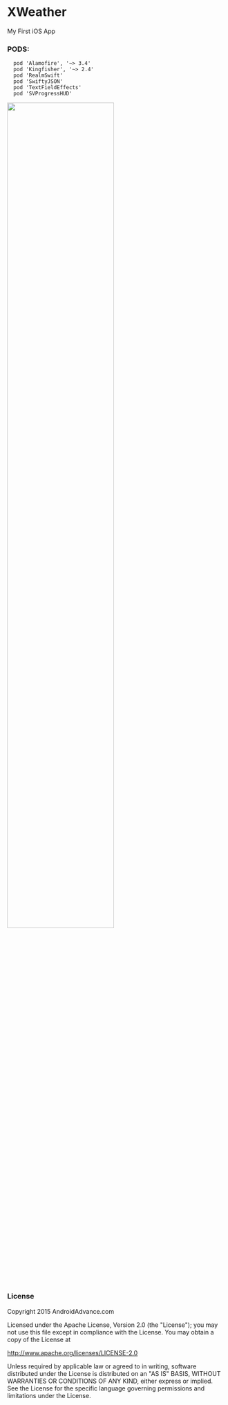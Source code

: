 # XWeather
My First iOS App

### PODS:

~~~~
  pod 'Alamofire', '~> 3.4'
  pod 'Kingfisher', '~> 2.4'
  pod 'RealmSwift'
  pod 'SwiftyJSON'
  pod 'TextFieldEffects'
  pod 'SVProgressHUD'
~~~~


<img src="https://raw.githubusercontent.com/AndreiD/Kraken/master/Simulator%20Screen%20Shot%20Aug%202%2C%202016%2C%205.09.47%20PM.png" style="width:70%">



### License

Copyright 2015 AndroidAdvance.com

Licensed under the Apache License, Version 2.0 (the "License");
you may not use this file except in compliance with the License.
You may obtain a copy of the License at

   http://www.apache.org/licenses/LICENSE-2.0

Unless required by applicable law or agreed to in writing, software
distributed under the License is distributed on an "AS IS" BASIS,
WITHOUT WARRANTIES OR CONDITIONS OF ANY KIND, either express or implied.
See the License for the specific language governing permissions and
limitations under the License.
